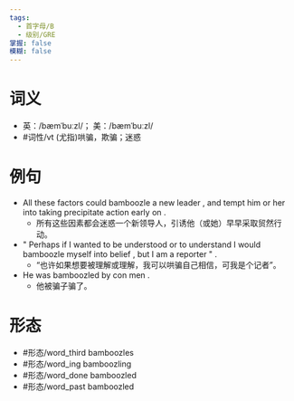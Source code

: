 ```yaml
---
tags:
  - 首字母/B
  - 级别/GRE
掌握: false
模糊: false
---
```

# 词义
- 英：/bæmˈbuːzl/； 美：/bæmˈbuːzl/
- #词性/vt  (尤指)哄骗，欺骗；迷惑
# 例句
- All these factors could bamboozle a new leader , and tempt him or her into taking precipitate action early on .
	- 所有这些因素都会迷惑一个新领导人，引诱他（或她）早早采取贸然行动。
- " Perhaps if I wanted to be understood or to understand I would bamboozle myself into belief , but I am a reporter " .
	- “也许如果想要被理解或理解，我可以哄骗自己相信，可我是个记者”。
- He was bamboozled by con men .
	- 他被骗子骗了。
# 形态
- #形态/word_third bamboozles
- #形态/word_ing bamboozling
- #形态/word_done bamboozled
- #形态/word_past bamboozled

